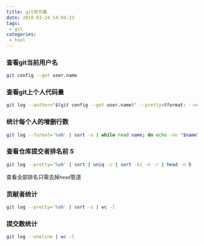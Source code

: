 ```yaml
---
title: git命令集
date: 2018-01-24 14:04:23
tags:
 - git
categories:
 - tool
---
```


### 查看git当前用户名

``` bash
git config --get user.name
```
<!-- more -->

### 查看git上个人代码量

``` bash
git log --author="$(git config --get user.name)" --pretty=tformat: --numstat | awk '{ add += $1; subs += $2; loc += $1 - $2 } END { printf "added lines: %s, removed lines: %s, total lines: %s\n", add, subs, loc }'
```

### 统计每个人的增删行数

``` bash
git log --format='%aN' | sort -u | while read name; do echo -en "$name\t"; git log --author="$name" --pretty=tformat: --numstat | awk '{ add += $1; subs += $2; loc += $1 - $2 } END { printf "added lines: %s, removed lines: %s, total lines: %s\n", add, subs, loc }' -; done
```

### 查看仓库提交者排名前 5

``` bash
git log --pretty='%aN' | sort | uniq -c | sort -k1 -n -r | head -n 5
```

查看全部排名只需去掉`head`管道

### 贡献者统计

``` bash
git log --pretty='%aN' | sort -u | wc -l
```

### 提交数统计

``` bash
git log --oneline | wc -l
```
